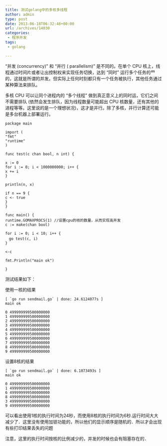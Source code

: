 ```yaml
---
title: 测试golang中的多核多线程
author: admin
type: post
date: 2013-06-18T06:32:48+00:00
url: /archives/14030
categories:
 - 程序开发
tags:
 - golang

---
```

“并发 (concurrency)” 和 “并行 ( parallelism)” 是不同的。在单个 CPU 核上，线程通过时间片或者让出控制权来实现任务切换，达到 “同时” 运行多个任务的⺫的，这就是所谓的并发。但实际上任何时刻都只有一个任务被执行，其他任务通过某种算法来排队。

多核 CPU 可以让同个进程内的 “多个线程” 做到真正意义上的同时运，它们之间不需要排队 (依然会发生排队，因为线程数量可能超出 CPU 核数量，还有其他的进程等等。这里说的是一个理想状况)，这才是并行。除了多核，并行计算还可能是多台机器上部署运行。

```
package main

import (
"fmt"
"runtime"
)

func test(c chan bool, n int) {

x := 0
for i := 0; i < 1000000000; i++ {
x += i
}

println(n, x)

if n == 9 {
c <- true
}
}

func main() {
runtime.GOMAXPROCS(1) //设置cpu的核的数量，从而实现高并发
c := make(chan bool)

for i := 0; i < 10; i++ {
　go test(c, i)
}

<-c

fmt.Println("main ok")

}
```

测试结果如下：

使用一核的结果

```
[ `go run sendmail.go` | done: 24.6124077s ]
main ok

0 499999999500000000
1 499999999500000000
2 499999999500000000
3 499999999500000000
4 499999999500000000
5 499999999500000000
6 499999999500000000
7 499999999500000000
8 499999999500000000
9 499999999500000000
```

设置8核的结果

```
[ `go run sendmail.go` | done: 6.1073493s ]
main ok

0 499999999500000000
1 499999999500000000
6 499999999500000000
8 499999999500000000
3 499999999500000000
9 499999999500000000
```

可以看出使用1核的执行时间为24秒，而使用8核的执行时间为6秒.运行时间大大减少了．这里没有使用加锁功能的，所以他们的显示顺序是随机的．所以才会出现有些打印结果丢失的问题

注意，这里的执行时间按核的比例减少的，并发的时候也会有阻塞存在的．

